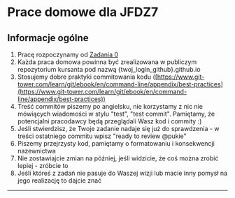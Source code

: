 # Prace domowe dla JFDZ7

## Informacje ogólne
1. Pracę rozpoczynamy od [Zadania 0](https://github.com/infoshareacademy/jfdz7-prace-domowe/blob/master/Zadanie-0.md)
2. Każda praca domowa powinna być zrealizowana w publiczym repozytorium kursanta pod nazwą {twoj_login_github}.github.io
3. Stosujemy dobre praktyki commitowania kodu ([https://www.git-tower.com/learn/git/ebook/en/command-line/appendix/best-practices](https://www.git-tower.com/learn/git/ebook/en/command-line/appendix/best-practices))
4. Treść commitów piszemy po angielsku, nie korzystamy z nic nie mówiących wiadomości w stylu "test", "test commit". Pamiętamy, że potencjalni pracodawcy będą przeglądali Wasz kod i commity :)
5. Jeśli stwierdzisz, że Twoje zadanie nadaje się już do sprawdzenia - w treści ostatniego commitu wpisz "ready to review @pukie"
6. Piszemy przejrzysty kod, pamiętamy o formatowaniu i konsekwencji nazewnictwa 
7. Nie zostawiajcie zmian na później, jeśli widzicie, że coś można zrobić lepiej - zróbcie to 
8. Jeśli któreś z zadań nie pasuje do Waszej wizji lub macie inny pomysł na jego realizację to dajcie znać


-----


